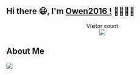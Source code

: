 ## Hi there 😃, I'm [Owen2016 !](http://devopsing.site/) 👋👋👋👋

<p align="center"> 
  Visitor count<br>
  <img src="https://profile-counter.glitch.me/luokangyuan/count.svg" />
</p>

## About Me
<p align="left">
  <img src="https://github-readme-stats.vercel.app/api?username=owen2016&show_icons=true&theme=radical"/>
</p>

<!--
**owen2016/owen2016** is a ✨ _special_ ✨ repository because its `README.md` (this file) appears on your GitHub profile.

Here are some ideas to get you started:

- 🔭 I’m currently working on ...
- 🌱 I’m currently learning ...
- 👯 I’m looking to collaborate on ...
- 🤔 I’m looking for help with ...
- 💬 Ask me about ...
- 📫 How to reach me: ...
- 😄 Pronouns: ...
- ⚡ Fun fact: ...

<a href="https://github.com/owen2016">
  <img align="center" src="https://github-readme-stats.anuraghazra1.vercel.app/api?username=owen2016&show_icons=true&include_all_commits=true&theme=radical&hide=contribs" alt="Anurag's github stats" />
</a>
<a href="https://github.com/owen2016">
  <img align="center" src="https://github-readme-stats.anuraghazra1.vercel.app/api/top-langs/?username=owen2016&layout=compact&theme=radical" />
</a>
-->
